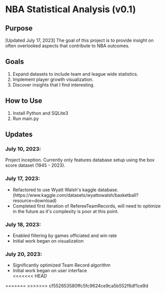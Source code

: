 <h1>NBA Statistical Analysis (v0.1)</h1>
<h2>Purpose</h2>
<p>[Updated July 17, 2023] The goal of this project is to provide insight on often overlooked aspects that contribute to NBA outcomes.</p>

<h2>Goals</h2>

1. Expand datasets to include team and league wide statistics.
2. Implement player growth visualization.
3. Discover insights that I find interesting.

<h2>How to Use </h2>

1. Install Python and SQLite3
2. Run main.py

<h2>Updates</h2>
<h3>July 10, 2023:</h3>
<p>Project inception. Currently only features database setup using the box score dataset (1945 - 2023).</p>

<h3>July 17, 2023:</h3>
<ul>
  <li>Refactored to use Wyatt Walsh's kaggle database. (https://www.kaggle.com/datasets/wyattowalsh/basketball?resource=download)</li>
  <li>Completed first iteration of RefereeTeamRecords, will need to optimize in the future as it's complexity is poor at this point.</li>
</ul>

<h3>July 18, 2023:</h3>
<ul>
  <li>Enabled filtering by games officiated and win rate</li>
  <li>Initial work began on visualization</li>
</ul>

<h3>July 20, 2023:</h3>
<ul>
  <li>Significantly optimized Team Record algorithm</li>
  <li>Initial work began on user interface</li>
<<<<<<< HEAD
</ul>
=======
</ul>
>>>>>>> cf552653580ffc5fc9624ce9ca5b552f6df1ce9d
